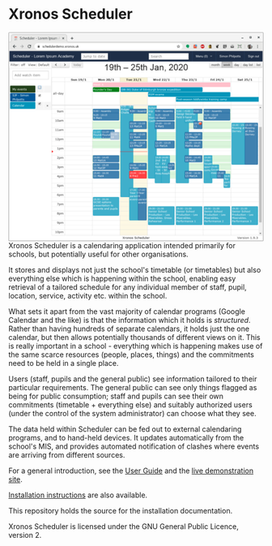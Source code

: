 # Xronos Scheduler

<img align="right" src="images/smallscreenshot.png" />

Xronos Scheduler is a calendaring application intended primarily
for schools, but potentially useful for other organisations.

It stores and displays not just the school's timetable (or timetables)
but also everything else which is happening within the school, enabling
easy retrieval of a tailored schedule for any individual member of staff,
pupil, location, service, activity etc. within the school.

What sets it apart from the vast majority of calendar programs (Google
Calendar and the like) is that the information which it holds is _structured_.
Rather than having hundreds of separate calendars, it holds just the one
calendar, but then allows potentially thousands of different views on it.
This is really important in a school - everything which is happening makes
use of the same scarce resources (people, places, things) and the
commitments need to be held in a single place.

Users (staff, pupils and the general public) see information tailored
to their particular requirements.  The general public can see only things
flagged as being for public consumption; staff and pupils can see their
own commitments (timetable + everything else) and suitably authorized
users (under the control of the system administrator) can choose what
they see.

The data held within Scheduler can be fed out to external calendaring
programs, and to hand-held devices.  It updates automatically from
the school's MIS, and provides automated notification of clashes
where events are arriving from different sources.

For a general introduction, see the [User Guide](https://xronos.uk/)
and the [live demonstration site](https://schedulerdemo.xronos.uk/).

[Installation instructions](https://xronos.uk/install/) are also available.

This repository holds the source for the installation documentation.

Xronos Scheduler is licensed under the GNU General Public Licence, version 2.


